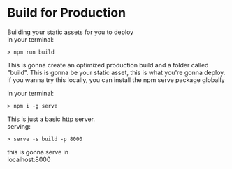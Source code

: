 # Build for Production

Building your static assets for you to deploy
<br>
in your terminal:

```
> npm run build
```

This is gonna create an optimized production build
and a folder called "build".
This is gonna be your static asset, this is what you're gonna deploy.
<br>
if you wanna try this locally, you can install the npm serve package globally

in your terminal:

```
> npm i -g serve
```

This is just a basic http server.
<br>
serving:

```
> serve -s build -p 8000
```

this is gonna serve in<br>localhost:8000
